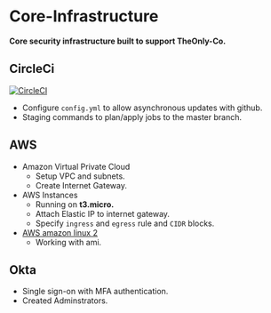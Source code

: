 # Core-Infrastructure
  **Core security infrastructure built to support TheOnly-Co.** 

## CircleCi

[![CircleCI](https://circleci.com/gh/TheOnly-Co/core-infrastructure.svg?style=shield)](https://circleci.com/gh/TheOnly-Co/core-infrastructure)
 - Configure `config.yml` to allow asynchronous updates with github.
 - Staging commands to plan/apply jobs to the master branch.

## AWS
  
 - Amazon Virtual Private Cloud
   - Setup VPC and subnets.
   - Create Internet Gateway.
 - AWS Instances
   - Running on **t3.micro.**
   - Attach Elastic IP to internet gateway.
   - Specify `ingress` and `egress` rule and `CIDR` blocks.
 - [AWS amazon linux 2](https://aws.amazon.com/amazon-linux-2/)
   - Working with ami.  

## Okta

 - Single sign-on with MFA authentication.
 - Created Adminstrators.
